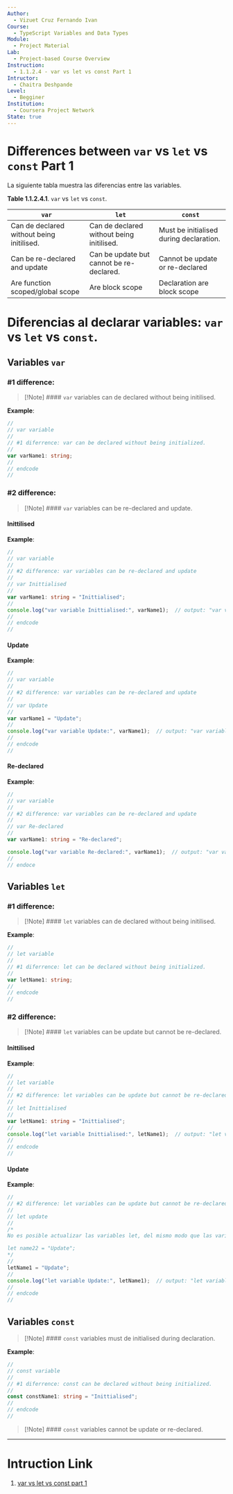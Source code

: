 ```yaml
---
Author:
  - Vizuet Cruz Fernando Ivan
Course:
  - TypeScript Variables and Data Types
Module:
  - Project Material
Lab:
  - Project-based Course Overview
Instruction:
  - 1.1.2.4 - var vs let vs const Part 1
Intructor:
  - Chaitra Deshpande
Level:
  - Begginer
Institution:
  - Coursera Project Network
State: true
---
```

# Differences between `var` vs `let` vs `const` Part 1

La siguiente tabla muestra las diferencias entre las variables.

**Table 1.1.2.4.1**. `var` vs `let` vs `const`.

| `var`                                     | `let`                                     | `const`                                 |
| ----------------------------------------- | ----------------------------------------- | --------------------------------------- |
| Can de declared without being initilised. | Can de declared without being initilised. | Must be initialised during declaration. |
| Can be re-declared and update             | Can be update but cannot be re-declared.  | Cannot be update or re-declared         |
| Are function scoped/global scope          | Are block scope                           | Declaration are block scope             |
# Diferencias al declarar variables: `var` vs `let` vs `const`.

## Variables `var`

### #1 difference:

> [!Note] #### `var` variables can de declared without being initilised.

**Example**:

```typescript
//
// var variable
//
// #1 diferrence: var can be declared without being initialized.
//
var varName1: string;
//
// endcode
//
```
### #2 difference:

> [!Note] #### `var` variables can be re-declared and update.
#### Inittilised

**Example**:

```typescript
//
// var variable
//
// #2 difference: var variables can be re-declared and update
//
// var Inittialised
//
var varName1: string = "Inittialised";
//
console.log("var variable Inittialised:", varName1);  // output: "var variable Inittialised: Inittialised"
//
// endcode
//
```

#### Update

**Example**:

```typescript
//
// var variable
//
// #2 difference: var variables can be re-declared and update
//
// var Update
//
var varName1 = "Update";
//
console.log("var variable Update:", varName1);  // output: "var variable Update: Update"
//
// endcode
//
```
#### Re-declared

**Example**:

```typescript
//
// var variable
//
// #2 difference: var variables can be re-declared and update
//
// var Re-declared
//
var varName1: string = "Re-declared";

console.log("var variable Re-declared:", varName1);  // output: "var variable Re-declared: Re-declared"
//
// endoce
```
## Variables `let`

### #1 difference:

> [!Note] #### `let` variables can de declared without being initilised.

**Example**:

```typescript
//
// let variable
//
// #1 diferrence: let can be declared without being initialized.
//
var letName1: string;
//
// endcode
//
```
### #2 difference:

> [!Note] #### `let` variables can be update but cannot be re-declared.
#### Inittilised

**Example**:

```typescript
//
// let variable
//
// #2 difference: let variables can be update but cannot be re-declared
//
// let Inittialised
//
var letName1: string = "Inittialised";
//
console.log("let variable Inittialised:", letName1);  // output: "let variable Inittialised: Inittialised"
//
// endcode
//
```

#### Update

**Example**:

```typescript
//
// #2 difference: let variables can be update but cannot be re-declared
//
// let update
//
/*
No es posible actualizar las variables let, del mismo modo que las variables var:

let name22 = "Update";  
*/
//
letName1 = "Update";
//
console.log("let variable Update:", letName1);  // output: "let variable Update: Update"
//
// endcode
//
```
## Variables `const`

> [!Note] #### `const` variables must de initialised during declaration.

**Example**:

```typescript
//
// const variable
//
// #1 diferrence: const can be declared without being initialized.
//
const constName1: string = "Inittialised";
//
// endcode
//
```

> [!Note] #### `const` variables cannot be update or re-declared.

---
# Intruction Link

1. [var vs let vs const part 1](https://www.coursera.org/learn/typescript-variables-and-data-types/ungradedLab/91nRX/typescript-variables-and-data-types/lab?path=%2F)